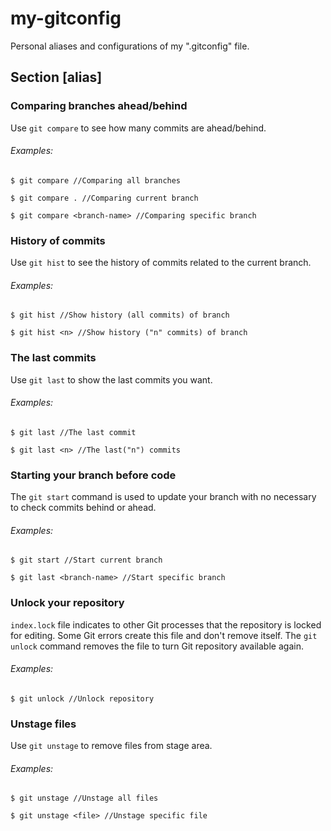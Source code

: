 # my-gitconfig
Personal aliases and configurations of my ".gitconfig" file.

## Section [alias]

### Comparing branches ahead/behind
Use `git compare` to see how many commits are ahead/behind.


###### Examples:

```
$ git compare //Comparing all branches

$ git compare . //Comparing current branch

$ git compare <branch-name> //Comparing specific branch
```

### History of commits
Use `git hist` to see the history of commits related to the current branch.

###### Examples:

```
$ git hist //Show history (all commits) of branch

$ git hist <n> //Show history ("n" commits) of branch
```


### The last commits
Use `git last` to show the last commits you want.

###### Examples:

```
$ git last //The last commit

$ git last <n> //The last("n") commits
```

### Starting your branch before code
The `git start` command is used to update your branch with no necessary to check commits behind or ahead.

###### Examples:

```
$ git start //Start current branch

$ git last <branch-name> //Start specific branch
```

### Unlock your repository
`index.lock` file indicates to other Git processes that the repository is locked for editing. Some Git errors create this file and don't remove itself. The `git unlock` command removes the file to turn Git repository available again.

###### Examples:

```
$ git unlock //Unlock repository
```

### Unstage files
Use `git unstage` to remove files from stage area.

###### Examples:

```
$ git unstage //Unstage all files

$ git unstage <file> //Unstage specific file
```




